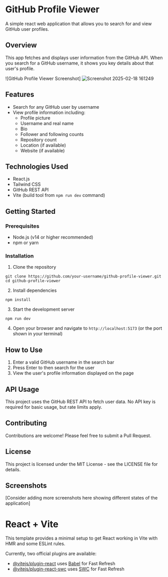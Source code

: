 # GitHub Profile Viewer

A simple react web application that allows you to search for and view GitHub user profiles.

## Overview

This app fetches and displays user information from the GitHub API. When you search for a GitHub username, it shows you key details about that user's profile.

![GitHub Profile Viewer Screenshot]
![Screenshot 2025-02-18 161249](https://github.com/user-attachments/assets/bcee6184-4126-4588-9551-e3451d6ada41)

## Features

- Search for any GitHub user by username
- View profile information including:
  - Profile picture
  - Username and real name
  - Bio
  - Follower and following counts
  - Repository count
  - Location (if available)
  - Website (if available)

## Technologies Used

- React.js
- Tailwind CSS
- GitHub REST API
- Vite (build tool from `npm run dev` command)

## Getting Started

### Prerequisites

- Node.js (v14 or higher recommended)
- npm or yarn

### Installation

1. Clone the repository
```
git clone https://github.com/your-username/github-profile-viewer.git
cd github-profile-viewer
```

2. Install dependencies
```
npm install
```

3. Start the development server
```
npm run dev
```

4. Open your browser and navigate to `http://localhost:5173` (or the port shown in your terminal)

## How to Use

1. Enter a valid GitHub username in the search bar
2. Press Enter to then search for the user
3. View the user's profile information displayed on the page

## API Usage

This project uses the GitHub REST API to fetch user data. No API key is required for basic usage, but rate limits apply.

## Contributing

Contributions are welcome! Please feel free to submit a Pull Request.

## License

This project is licensed under the MIT License - see the LICENSE file for details.

## Screenshots

[Consider adding more screenshots here showing different states of the application]


# React + Vite

This template provides a minimal setup to get React working in Vite with HMR and some ESLint rules.

Currently, two official plugins are available:

- [@vitejs/plugin-react](https://github.com/vitejs/vite-plugin-react/blob/main/packages/plugin-react/README.md) uses [Babel](https://babeljs.io/) for Fast Refresh
- [@vitejs/plugin-react-swc](https://github.com/vitejs/vite-plugin-react-swc) uses [SWC](https://swc.rs/) for Fast Refresh
